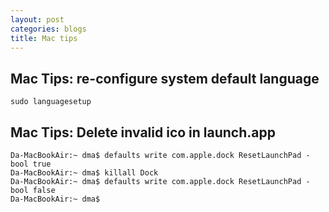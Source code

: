 ```yaml
---
layout: post
categories: blogs
title: Mac tips
---
```


## Mac Tips: re-configure system default language

    sudo languagesetup

## Mac Tips: Delete invalid ico in launch.app

    Da-MacBookAir:~ dma$ defaults write com.apple.dock ResetLaunchPad -bool true
    Da-MacBookAir:~ dma$ killall Dock
    Da-MacBookAir:~ dma$ defaults write com.apple.dock ResetLaunchPad -bool false
    Da-MacBookAir:~ dma$ 
